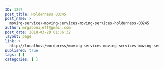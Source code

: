 ```yaml
---
ID: 1267
post_title: Holderness 03245
post_name: >
  moving-services-moving-services-moving-services-holderness-03245
author: mrgabonijeff@gmail.com
post_date: 2018-03-28 01:36:32
layout: page
link: >
  http://localhost/wordpress/moving-services-moving-services-moving-services-holderness-03245/
published: true
tags: [ ]
categories: [ ]
---
```

